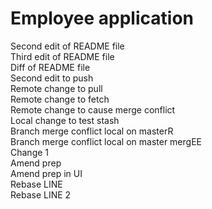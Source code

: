 # Employee application

Second edit of README file    
Third edit of README file    
Diff of README file    
Second edit to push    
Remote change to pull    
Remote change to fetch    
Remote change to cause merge conflict    
Local change to test stash     
Branch merge conflict local on masterR     
Branch merge conflict local on master mergEE     
Change 1   
Amend prep      
Amend prep in UI      
Rebase LINE      
Rebase LINE 2      